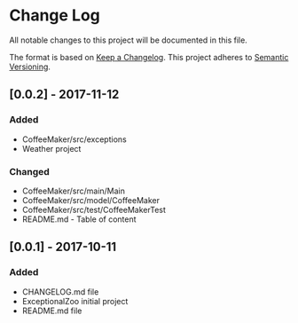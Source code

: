 # Change Log
All notable changes to this project will be documented in this file.

The format is based on [Keep a Changelog](http://keepachangelog.com/).
This project adheres to [Semantic Versioning](http://semver.org/).

## [0.0.2] - 2017-11-12
### Added
- CoffeeMaker/src/exceptions
- Weather project

### Changed
- CoffeeMaker/src/main/Main
- CoffeeMaker/src/model/CoffeeMaker
- CoffeeMaker/src/test/CoffeeMakerTest
- README.md - Table of content

## [0.0.1] - 2017-10-11
### Added
- CHANGELOG.md file
- ExceptionalZoo initial project
- README.md file
